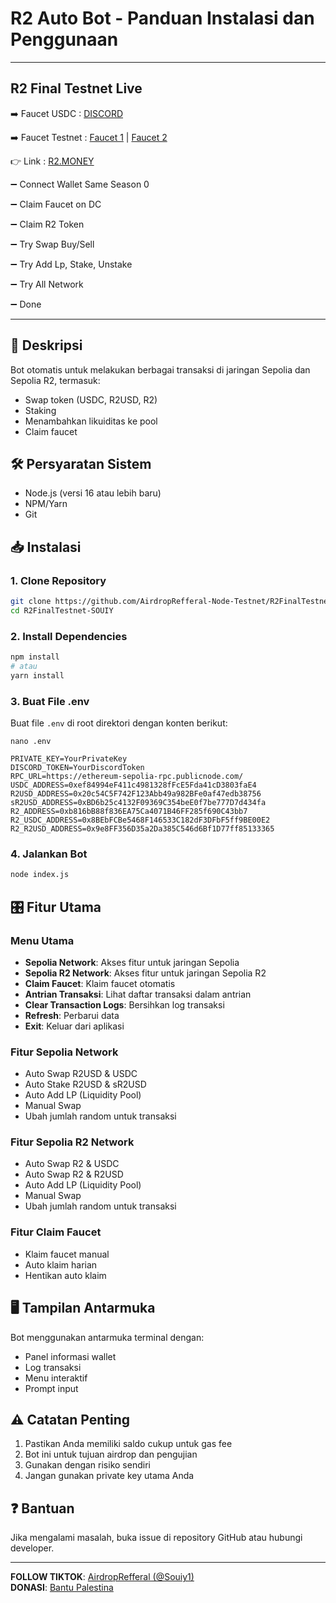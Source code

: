 # R2 Auto Bot - Panduan Instalasi dan Penggunaan

---

## R2 Final Testnet Live

➡️ Faucet USDC : [DISCORD](https://discord.gg/r2yield)

➡️ Faucet Testnet : [Faucet 1](https://www.alchemy.com/faucets/ethereum-sepolia) | [Faucet 2](https://t.me/cloudfaucetbot)

👉 Link : [R2.MONEY](https://r2.money?code=LXTNZ)

➖ Connect Wallet Same Season 0

➖ Claim Faucet on DC

➖ Claim R2 Token

➖ Try Swap Buy/Sell

➖ Try Add Lp, Stake, Unstake

➖ Try All Network

➖ Done

---

## 📝 Deskripsi
Bot otomatis untuk melakukan berbagai transaksi di jaringan Sepolia dan Sepolia R2, termasuk:
- Swap token (USDC, R2USD, R2)
- Staking
- Menambahkan likuiditas ke pool
- Claim faucet

## 🛠️ Persyaratan Sistem
- Node.js (versi 16 atau lebih baru)
- NPM/Yarn
- Git

## 📥 Instalasi

### 1. Clone Repository
```bash
git clone https://github.com/AirdropRefferal-Node-Testnet/R2FinalTestnet-SOUIY.git
cd R2FinalTestnet-SOUIY
```

### 2. Install Dependencies
```bash
npm install
# atau
yarn install
```

### 3. Buat File .env
Buat file `.env` di root direktori dengan konten berikut:
```env
nano .env
```
```env
PRIVATE_KEY=YourPrivateKey
DISCORD_TOKEN=YourDiscordToken
RPC_URL=https://ethereum-sepolia-rpc.publicnode.com/
USDC_ADDRESS=0xef84994eF411c4981328fFcE5Fda41cD3803faE4
R2USD_ADDRESS=0x20c54C5F742F123Abb49a982BFe0af47edb38756
sR2USD_ADDRESS=0xBD6b25c4132F09369C354beE0f7be777D7d434fa
R2_ADDRESS=0xb816bB88f836EA75Ca4071B46FF285f690C43bb7
R2_USDC_ADDRESS=0x8BEbFCBe5468F146533C182dF3DFbF5ff9BE00E2
R2_R2USD_ADDRESS=0x9e8FF356D35a2Da385C546d6Bf1D77ff85133365
```

### 4. Jalankan Bot
```bash
node index.js
```

## 🎛️ Fitur Utama

### Menu Utama
- **Sepolia Network**: Akses fitur untuk jaringan Sepolia
- **Sepolia R2 Network**: Akses fitur untuk jaringan Sepolia R2
- **Claim Faucet**: Klaim faucet otomatis
- **Antrian Transaksi**: Lihat daftar transaksi dalam antrian
- **Clear Transaction Logs**: Bersihkan log transaksi
- **Refresh**: Perbarui data
- **Exit**: Keluar dari aplikasi

### Fitur Sepolia Network
- Auto Swap R2USD & USDC
- Auto Stake R2USD & sR2USD
- Auto Add LP (Liquidity Pool)
- Manual Swap
- Ubah jumlah random untuk transaksi

### Fitur Sepolia R2 Network
- Auto Swap R2 & USDC
- Auto Swap R2 & R2USD
- Auto Add LP (Liquidity Pool)
- Manual Swap
- Ubah jumlah random untuk transaksi

### Fitur Claim Faucet
- Klaim faucet manual
- Auto klaim harian
- Hentikan auto klaim

## 🖥️ Tampilan Antarmuka
Bot menggunakan antarmuka terminal dengan:
- Panel informasi wallet
- Log transaksi
- Menu interaktif
- Prompt input

## ⚠️ Catatan Penting
1. Pastikan Anda memiliki saldo cukup untuk gas fee
2. Bot ini untuk tujuan airdrop dan pengujian
3. Gunakan dengan risiko sendiri
4. Jangan gunakan private key utama Anda

## ❓ Bantuan
Jika mengalami masalah, buka issue di repository GitHub atau hubungi developer.


---

**FOLLOW TIKTOK**: [AirdropRefferal (@Souiy1)](https://www.tiktok.com/@souiy1)  
**DONASI**: [Bantu Palestina](https://digital.dompetdhuafa.org/donasi/jagapalestina)
